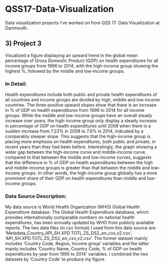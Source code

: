 # QSS17-Data-Visualization
Data visualization projects I've worked on from QSS 17: Data Visualization at Dartmouth.



## 3) Project 3
Visualized a figure displaying an upward trend in the global mean percentage of Gross Domestic Product (GDP) on health expenditures for all income groups from 1996 to 2014, with the high-income group showing the highest %, followed by the middle and low-income groups.

### In Detail:
Health expenditures include both public and private health expenditures of all countries and income groups are divided by high, middle and low income countries.
The three positive upward slopes show that there is an increase in % of GDP on health expenditures from 1996 to 2014 for all income groups. While the middle and low-income groups have an overall steady increase over years, the high-income group only display a steady increase in percentage of GDP on health expenditures until 2008 when there is a sudden increase from 7.23% in 2008 to 7.9% in 2014, indicated by a comparably steeper slope. This suggests that the high-income group is placing more emphasis on health expenditures, both public and private, in recent years than they had been before.
Interestingly, the graph showing a wider gap between the high-income curve and middle-income curve, compared to that between the middle and low-income curves, suggests that the difference in % of GDP on health expenditures between the high and middle-income groups is greater than that between the middle and low-income groups. In other words, the high-income group globally has a more prominent share of their GDP on health expenditures than middle and low-income groups.

### Data Source Description:
My data source is World Health Organization (WHO) Global Health Expenditure database. The Global Health Expenditure database, which provides internationally comparable numbers on national health expenditures, has been annually updated by WHO from publicly available reports. The two data files (in csv format) I used from this data source are: ‘Metadata_Country_API_SH.XPD.TOTL.ZS_DS2_en_csv_v2.csv’, ‘API_SH.XPD.TOTL.ZS_DS2_en_csv_v2.csv’. 
The former dataset mainly includes ‘Country Code, Region, Income group’ variables and the latter mainly includes ‘Country Name, Country Code, % of GDP on health expenditures by year from 1995 to 2014’ variables. I combined the two datasets by ‘Country Code’ to produce my figure.

